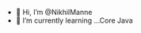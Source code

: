 - 👋 Hi, I’m @NikhilManne
- 🌱 I’m currently learning ...Core Java 

<!---
nikhilmanne10/nikhilmanne10 is a ✨ special ✨ repository because its `README.md` (this file) appears on your GitHub profile.
You can click the Preview link to take a look at your changes.
--->
